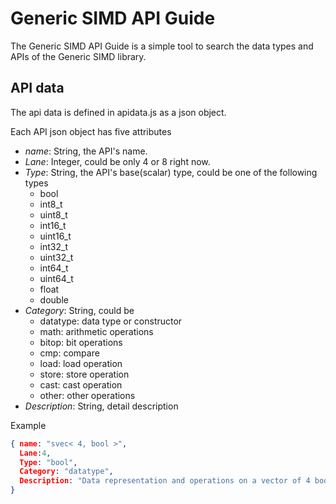 # Generic SIMD API Guide

The Generic SIMD API Guide is a simple tool to search the data types and APIs of the Generic SIMD library.


## API data
The api data is defined in apidata.js as a json object.

Each API json object has five attributes
- *name*: String, the API's name.
- *Lane*: Integer, could be only 4 or 8 right now.
- *Type*: String, the API's base(scalar) type, could be one of the following types
  + bool
  + int8_t
  + uint8_t
  + int16_t
  + uint16_t
  + int32_t
  + uint32_t
  + int64_t
  + uint64_t
  + float
  + double
- *Category*: String, could be
  + datatype: data type or constructor
  + math: arithmetic operations
  + bitop: bit operations
  + cmp: compare
  + load: load operation
  + store: store operation
  + cast: cast operation
  + other: other operations
- *Description*: String, detail description

Example
```json
{ name: "svec< 4, bool >",
  Lane:4, 
  Type: "bool",
  Category: "datatype",
  Description: "Data representation and operations on a vector of 4 boolean values. This is used in predicated vector operations. Specifically the ith value of svec<4,bool> indicates whether the ith lane of a predicated vector operation is enabled or not"
}
```